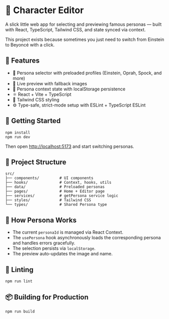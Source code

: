 # 🧠 Character Editor

A slick little web app for selecting and previewing famous personas — built with React, TypeScript, Tailwind CSS, and state synced via context.

This project exists because sometimes you just need to switch from Einstein to Beyoncé with a click.

## 🧪 Features

- 🧍 Persona selector with preloaded profiles (Einstein, Oprah, Spock, and more)
- 📸 Live preview with fallback images
- 🔄 Persona context state with localStorage persistence
- ⚛️ React + Vite + TypeScript
- 🎨 Tailwind CSS styling
- ⚙️ Type-safe, strict-mode setup with ESLint + TypeScript ESLint

## 🚀 Getting Started

```
npm install
npm run dev
```

Then open [http://localhost:5173](http://localhost:5173) and start switching personas.


## 🧬 Project Structure

```
src/
├── components/         # UI components
├── hooks/              # Context, hooks, utils
├── data/               # Preloaded personas
├── pages/              # Home + Editor page
├── services/           # getPersona service logic
├── styles/             # Tailwind CSS
└── types/              # Shared Persona type
```

## 🧠 How Persona Works

- The current `personaId` is managed via React Context.
- The `usePersona` hook asynchronously loads the corresponding persona and handles errors gracefully.
- The selection persists via `localStorage`.
- The preview auto-updates the image and name.

## 🧼 Linting

```
npm run lint
```

## 📦 Building for Production

```
npm run build
```
